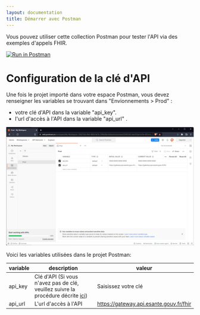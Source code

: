 ```yaml
---
layout: documentation
title: Démarrer avec Postman
---
```


Vous pouvez utiliser cette collection Postman pour tester l'API via des exemples d'appels FHIR.

[![Run in Postman](https://run.pstmn.io/button.svg)](https://app.getpostman.com/run-collection/8078261-a496d05a-e735-4211-9844-31b45ba5e6dd?action=collection%2Ffork&collection-url=entityId%3D8078261-a496d05a-e735-4211-9844-31b45ba5e6dd%26entityType%3Dcollection%26workspaceId%3D0376a555-c1a8-4912-9cb4-4945375d85e8#?env%5BProd%5D=W3sia2V5IjoiYXBpX2tleSIsInZhbHVlIjoiWFhYWC1YWFhYLVhYWFgtWFhYWCIsImVuYWJsZWQiOnRydWUsInR5cGUiOiJkZWZhdWx0Iiwic2Vzc2lvblZhbHVlIjoiWFhYWC1YWFhYLVhYWFgtWFhYWCIsInNlc3Npb25JbmRleCI6MH0seyJrZXkiOiJhcGlfdXJsIiwidmFsdWUiOiJodHRwczovL2dhdGV3YXkuYXBpLmVzYW50ZS5nb3V2LmZyL2ZoaXIiLCJlbmFibGVkIjp0cnVlLCJ0eXBlIjoiZGVmYXVsdCIsInNlc3Npb25WYWx1ZSI6Imh0dHBzOi8vZ2F0ZXdheS5hcGkuZXNhbnRlLmdvdXYuZnIvZmhpciIsInNlc3Npb25JbmRleCI6MX1d)


# Configuration de la clé d'API

Une fois le projet importé dans votre espace Postman, vous devez renseigner les variables se trouvant dans  "Envionnements > Prod" :
* votre clé d'API dans la variable "api_key".
* l'url d'accès à l'API dans la variable "api_url" .

![img.png](postman-config.png)

Voici les variables utilisées dans le projet Postman: 

| variable | description                                                                                                                                      | valeur                                |
|----------|--------------------------------------------------------------------------------------------------------------------------------------------------|---------------------------------------|
|  api_key        | Clé d'API (Si vous n'avez pas de clé, veuillez suivre la procédure décrite [ici](/annuaire-sante-fhir-documentation/pages/quick-start/readme))     | Saisissez votre clé                   |
|  api_url        | L'url d'accès à l'API                                                                                                                    | https://gateway.api.esante.gouv.fr/fhir |
